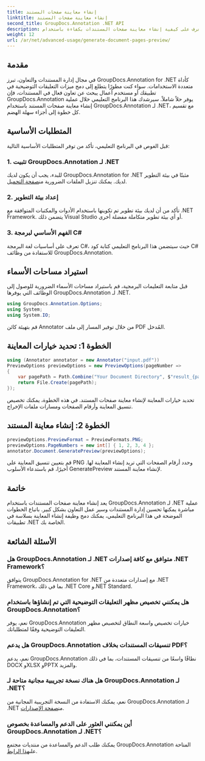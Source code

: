 ```yaml
---
title: إنشاء معاينة صفحات المستند
linktitle: إنشاء معاينة صفحات المستند
second_title: GroupDocs.Annotation .NET API
description: تعرف على كيفية إنشاء معاينة صفحات المستندات بكفاءة باستخدام GroupDocs.Annotation لـ .NET. قم بتعزيز سير عمل إدارة المستندات الخاصة بك مع هذا البرنامج الشامل.
weight: 12
url: /ar/net/advanced-usage/generate-document-pages-preview/
---
```

## مقدمة
في مجال إدارة المستندات والتعاون، تبرز GroupDocs.Annotation for .NET كأداة متعددة الاستخدامات. سواء كنت مطورًا يتطلع إلى دمج ميزات التعليقات التوضيحية في تطبيقك أو مستخدم أعمال يبحث عن تعاون فعال في المستندات، فإن GroupDocs.Annotation يوفر حلاً شاملاً. سيرشدك هذا البرنامج التعليمي خلال عملية إنشاء معاينة صفحات المستند باستخدام GroupDocs.Annotation لـ .NET، مع تقسيم كل خطوة إلى أجزاء سهلة الهضم.
## المتطلبات الأساسية
قبل الغوص في البرنامج التعليمي، تأكد من توفر المتطلبات الأساسية التالية:
### 1. تثبيت GroupDocs.Annotation لـ .NET
 للبدء، يجب أن يكون لديك GroupDocs.Annotation for .NET مثبتًا في بيئة التطوير لديك. يمكنك تنزيل الملفات الضرورية من[صفحة التحميل](https://releases.groupdocs.com/annotation/net/).
### 2. إعداد بيئة التطوير
تأكد من أن لديك بيئة تطوير تم تكوينها باستخدام الأدوات والمكتبات المتوافقة مع .NET Framework. يتضمن ذلك Visual Studio أو أي بيئة تطوير متكاملة مفضلة أخرى.
### 3. الفهم الأساسي لبرمجة C#
تعرف على أساسيات لغة البرمجة C#، حيث سيتضمن هذا البرنامج التعليمي كتابة كود C# للاستفادة من وظائف GroupDocs.Annotation.

## استيراد مساحات الأسماء
قبل متابعة التعليمات البرمجية، قم باستيراد مساحات الأسماء الضرورية للوصول إلى الوظائف التي يوفرها GroupDocs.Annotation لـ .NET.

```csharp
using GroupDocs.Annotation.Options;
using System;
using System.IO;

```
قم بتهيئة كائن Annotator من خلال توفير المسار إلى ملف PDF المُدخل.
## الخطوة 1: تحديد خيارات المعاينة
```csharp
using (Annotator annotator = new Annotator("input.pdf"))
PreviewOptions previewOptions = new PreviewOptions(pageNumber =>
{
    var pagePath = Path.Combine("Your Document Directory", $"result_{pageNumber}.png");
    return File.Create(pagePath);
});
```
تحديد خيارات المعاينة لإنشاء معاينة صفحات المستند. في هذه الخطوة، يمكنك تخصيص تنسيق المعاينة وأرقام الصفحات ومسارات ملفات الإخراج.
## الخطوة 2: إنشاء معاينة المستند
```csharp
previewOptions.PreviewFormat = PreviewFormats.PNG;
previewOptions.PageNumbers = new int[] { 1, 2, 3, 4 };
annotator.Document.GeneratePreview(previewOptions);
```
قم بتعيين تنسيق المعاينة على PNG وحدد أرقام الصفحات التي تريد إنشاء المعاينة لها. أخيرًا، قم باستدعاء الأسلوب GeneratePreview لإنشاء معاينة المستند.

## خاتمة
يعد إنشاء معاينة صفحات المستندات باستخدام GroupDocs.Annotation لـ .NET عملية مباشرة يمكنها تحسين إدارة المستندات وسير عمل التعاون بشكل كبير. باتباع الخطوات الموضحة في هذا البرنامج التعليمي، يمكنك دمج وظيفة إنشاء المعاينة بسلاسة في تطبيقات .NET الخاصة بك.
## الأسئلة الشائعة
### هل GroupDocs.Annotation لـ .NET متوافق مع كافة إصدارات .NET Framework؟
يتوافق GroupDocs.Annotation for .NET مع إصدارات متعددة من .NET Framework، بما في ذلك .NET Core و.NET Standard.
### هل يمكنني تخصيص مظهر التعليقات التوضيحية التي تم إنشاؤها باستخدام GroupDocs.Annotation؟
نعم، يوفر GroupDocs.Annotation خيارات تخصيص واسعة النطاق لتخصيص مظهر التعليقات التوضيحية وفقًا لمتطلباتك.
### هل يدعم GroupDocs.Annotation تنسيقات المستندات بخلاف PDF؟
نعم، يدعم GroupDocs.Annotation نطاقًا واسعًا من تنسيقات المستندات، بما في ذلك DOCX وXLSX وPPTX والمزيد.
### هل هناك نسخة تجريبية مجانية متاحة لـ GroupDocs.Annotation لـ .NET؟
نعم، يمكنك الاستفادة من النسخة التجريبية المجانية من GroupDocs.Annotation لـ .NET من[صفحة الإصدارات](https://releases.groupdocs.com/).
### أين يمكنني العثور على الدعم والمساعدة بخصوص GroupDocs.Annotation لـ .NET؟
 يمكنك طلب الدعم والمساعدة من منتديات مجتمع GroupDocs.Annotation المتاحة على[هذا الرابط](https://forum.groupdocs.com/c/annotation/10).